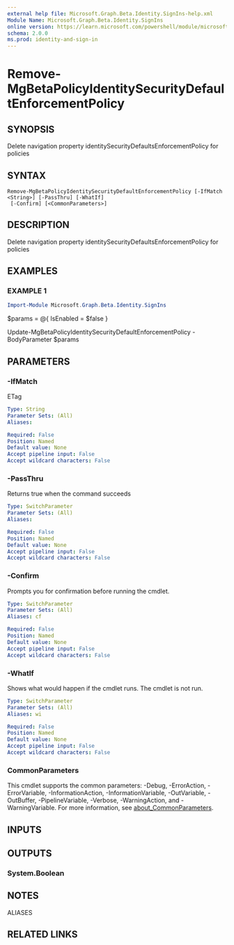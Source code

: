 ```yaml
---
external help file: Microsoft.Graph.Beta.Identity.SignIns-help.xml
Module Name: Microsoft.Graph.Beta.Identity.SignIns
online version: https://learn.microsoft.com/powershell/module/microsoft.graph.beta.identity.signins/remove-mgbetapolicyidentitysecuritydefaultenforcementpolicy
schema: 2.0.0
ms.prod: identity-and-sign-in
---
```


# Remove-MgBetaPolicyIdentitySecurityDefaultEnforcementPolicy

## SYNOPSIS
Delete navigation property identitySecurityDefaultsEnforcementPolicy for policies

## SYNTAX

```
Remove-MgBetaPolicyIdentitySecurityDefaultEnforcementPolicy [-IfMatch <String>] [-PassThru] [-WhatIf]
 [-Confirm] [<CommonParameters>]
```

## DESCRIPTION
Delete navigation property identitySecurityDefaultsEnforcementPolicy for policies

## EXAMPLES

### EXAMPLE 1
```powershell
Import-Module Microsoft.Graph.Beta.Identity.SignIns
```

$params = @{
	IsEnabled = $false
}

Update-MgBetaPolicyIdentitySecurityDefaultEnforcementPolicy -BodyParameter $params

## PARAMETERS

### -IfMatch
ETag

```yaml
Type: String
Parameter Sets: (All)
Aliases:

Required: False
Position: Named
Default value: None
Accept pipeline input: False
Accept wildcard characters: False
```

### -PassThru
Returns true when the command succeeds

```yaml
Type: SwitchParameter
Parameter Sets: (All)
Aliases:

Required: False
Position: Named
Default value: None
Accept pipeline input: False
Accept wildcard characters: False
```

### -Confirm
Prompts you for confirmation before running the cmdlet.

```yaml
Type: SwitchParameter
Parameter Sets: (All)
Aliases: cf

Required: False
Position: Named
Default value: None
Accept pipeline input: False
Accept wildcard characters: False
```

### -WhatIf
Shows what would happen if the cmdlet runs.
The cmdlet is not run.

```yaml
Type: SwitchParameter
Parameter Sets: (All)
Aliases: wi

Required: False
Position: Named
Default value: None
Accept pipeline input: False
Accept wildcard characters: False
```

### CommonParameters
This cmdlet supports the common parameters: -Debug, -ErrorAction, -ErrorVariable, -InformationAction, -InformationVariable, -OutVariable, -OutBuffer, -PipelineVariable, -Verbose, -WarningAction, and -WarningVariable. For more information, see [about_CommonParameters](http://go.microsoft.com/fwlink/?LinkID=113216).

## INPUTS

## OUTPUTS

### System.Boolean
## NOTES

ALIASES

## RELATED LINKS
